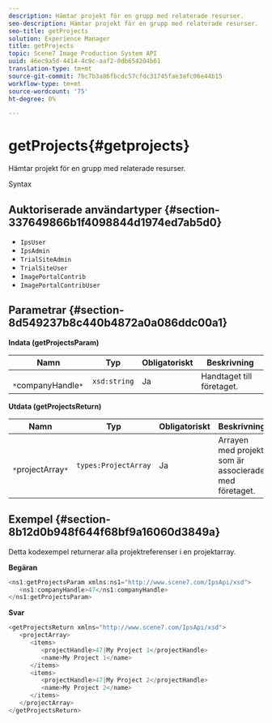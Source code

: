 ```yaml
---
description: Hämtar projekt för en grupp med relaterade resurser.
seo-description: Hämtar projekt för en grupp med relaterade resurser.
seo-title: getProjects
solution: Experience Manager
title: getProjects
topic: Scene7 Image Production System API
uuid: 46ec9a5d-4414-4c9c-aaf2-0db654204b61
translation-type: tm+mt
source-git-commit: 7bc7b3a86fbcdc57cfdc31745fae3afc06e44b15
workflow-type: tm+mt
source-wordcount: '75'
ht-degree: 0%

---
```



# getProjects{#getprojects}

Hämtar projekt för en grupp med relaterade resurser.

Syntax

## Auktoriserade användartyper {#section-337649866b1f4098844d1974ed7ab5d0}

* `IpsUser`
* `IpsAdmin`
* `TrialSiteAdmin`
* `TrialSiteUser`
* `ImagePortalContrib`
* `ImagePortalContribUser`

## Parametrar {#section-8d549237b8c440b4872a0a086ddc00a1}

**Indata (getProjectsParam)**

| Namn | Typ | Obligatoriskt | Beskrivning |
|---|---|---|---|
| ` *`companyHandle`*` | `xsd:string` | Ja | Handtaget till företaget. |

**Utdata (getProjectsReturn)**

| Namn | Typ | Obligatoriskt | Beskrivning |
|---|---|---|---|
| ` *`projectArray`*` | `types:ProjectArray` | Ja | Arrayen med projekt som är associerade med företaget. |

## Exempel {#section-8b12d0b948f644f68bf9a16060d3849a}

Detta kodexempel returnerar alla projektreferenser i en projektarray.

**Begäran**

```java
<ns1:getProjectsParam xmlns:ns1="http://www.scene7.com/IpsApi/xsd">
   <ns1:companyHandle>47</ns1:companyHandle>
</ns1:getProjectsParam>
```

**Svar**

```java
<getProjectsReturn xmlns="http://www.scene7.com/IpsApi/xsd">
   <projectArray>
      <items>
         <projectHandle>47|My Project 1</projectHandle>
         <name>My Project 1</name>
      </items>
      <items>
         <projectHandle>47|My Project 2</projectHandle>
         <name>My Project 2</name>
      </items>
   </projectArray>
</getProjectsReturn>
```

